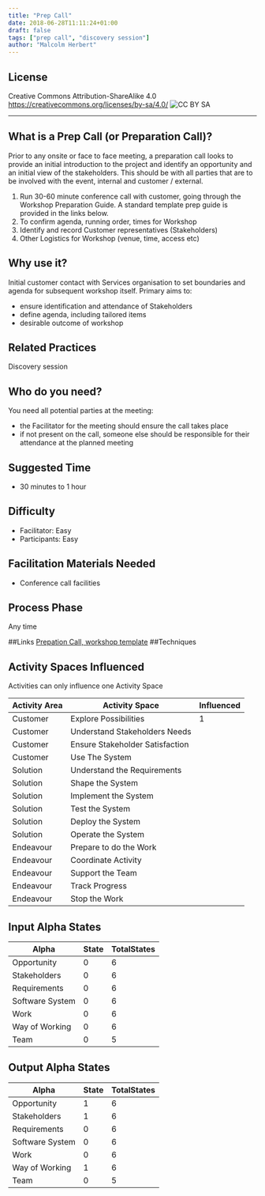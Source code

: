 ```yaml
---
title: "Prep Call"
date: 2018-06-28T11:11:24+01:00
draft: false
tags: ["prep call", "discovery session"]
author: "Malcolm Herbert"
---
```


## License
Creative Commons Attribution-ShareAlike 4.0
https://creativecommons.org/licenses/by-sa/4.0/
![CC BY SA](https://licensebuttons.net/l/by-sa/3.0/88x31.png)


----------
## What is a Prep Call (or Preparation Call)?

Prior to any onsite or face to face meeting, a preparation call looks to provide an initial introduction to the project and identify an opportunity and an initial view of the stakeholders.  This should be with all parties that are to be involved with the event, internal and customer / external.

1. Run 30-60 minute conference call with customer, going through the Workshop Preparation Guide. A standard template prep guide  is provided in the links below.
2. To confirm agenda, running order, times for Workshop
3. Identify and record Customer representatives (Stakeholders)
4. Other Logistics for Workshop (venue, time, access etc)

## Why use  it?
Initial customer contact with Services organisation to set boundaries and agenda for subsequent workshop itself. Primary aims to:
* ensure identification and attendance of Stakeholders
* define agenda, including tailored items
* desirable outcome of workshop

## Related Practices

Discovery session

## Who do you need?

You need all potential parties at the meeting:
* the Facilitator for the meeting should ensure the call takes place
* if not present on the call, someone else should be responsible for their attendance at the planned meeting

## Suggested Time

- 30 minutes to 1 hour


## Difficulty
- Facilitator: Easy
- Participants: Easy


## Facilitation Materials Needed

- Conference call facilities

## Process Phase
Any time

##Links
[Prepation Call, workshop template](https://github.com/SEMAT-Exists-Org/content-activities/blob/master/preparation-call-guide-template-01.pdf)
##Techniques

## Activity Spaces Influenced
Activities can only influence one Activity Space

| Activity Area | Activity Space | Influenced |
|---------------|----------------|------------|
|Customer|Explore Possibilities|1|
|Customer|Understand Stakeholders Needs||
|Customer|Ensure Stakeholder Satisfaction||
|Customer|Use The System||
|Solution|Understand the Requirements||
|Solution|Shape the System||
|Solution|Implement the System||
|Solution|Test the System||
|Solution|Deploy the System||
|Solution|Operate the System||
|Endeavour|Prepare to do the Work||
|Endeavour|Coordinate Activity||
|Endeavour|Support the Team||
|Endeavour|Track Progress||
|Endeavour|Stop the Work||

## Input Alpha States
Alpha | State | TotalStates
---| --- | ---
Opportunity|0|6
Stakeholders|0|6
Requirements|0|6
Software System|0|6
Work|0|6
Way of Working|0|6
Team|0|5

## Output Alpha States
Alpha | State | TotalStates
---| --- | ---
Opportunity|1|6
Stakeholders|1|6
Requirements|0|6
Software System|0|6
Work|0|6
Way of Working|1|6
Team|0|5
